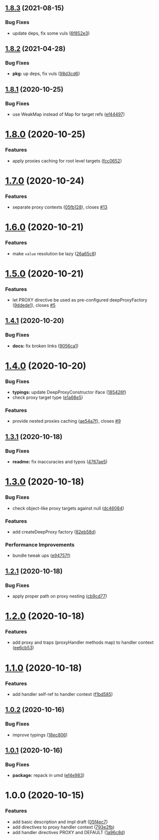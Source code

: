 ## [1.8.3](https://github.com/qiwi/deep-proxy/compare/v1.8.2...v1.8.3) (2021-08-15)


### Bug Fixes

* update deps, fix some vuls ([6f852e3](https://github.com/qiwi/deep-proxy/commit/6f852e336974b752bf2a1af2f4bc5de855f824b5))

## [1.8.2](https://github.com/qiwi/deep-proxy/compare/v1.8.1...v1.8.2) (2021-04-28)


### Bug Fixes

* **pkg:** up deps, fix vuls ([98d3cd6](https://github.com/qiwi/deep-proxy/commit/98d3cd632bfc26bf9182cd148f4c4cb3d45b17de))

## [1.8.1](https://github.com/qiwi/deep-proxy/compare/v1.8.0...v1.8.1) (2020-10-25)


### Bug Fixes

* use WeakMap instead of Map for target refs ([ef44497](https://github.com/qiwi/deep-proxy/commit/ef44497d959336099a30af32f27d327b1f1c9dc6))

# [1.8.0](https://github.com/qiwi/deep-proxy/compare/v1.7.0...v1.8.0) (2020-10-25)


### Features

* apply proxies caching for root level targets ([fcc0652](https://github.com/qiwi/deep-proxy/commit/fcc0652603b534250e8eaeb73a20d89632ee57f6))

# [1.7.0](https://github.com/qiwi/deep-proxy/compare/v1.6.0...v1.7.0) (2020-10-24)


### Features

* separate proxy contexts ([05fb128](https://github.com/qiwi/deep-proxy/commit/05fb1285992815a8fd1ba15ce5eddb945c58c1f8)), closes [#13](https://github.com/qiwi/deep-proxy/issues/13)

# [1.6.0](https://github.com/qiwi/deep-proxy/compare/v1.5.0...v1.6.0) (2020-10-21)


### Features

* make `value` resolution be lazy ([26a65c8](https://github.com/qiwi/deep-proxy/commit/26a65c8e5bbefcc7cae28191c552576374bdc224))

# [1.5.0](https://github.com/qiwi/deep-proxy/compare/v1.4.1...v1.5.0) (2020-10-21)


### Features

* let PROXY directive be used as pre-configured deepProxyFactory ([9ddede1](https://github.com/qiwi/deep-proxy/commit/9ddede1b9f7392ae8674abc295dce65b253f5fb0)), closes [#5](https://github.com/qiwi/deep-proxy/issues/5)

## [1.4.1](https://github.com/qiwi/deep-proxy/compare/v1.4.0...v1.4.1) (2020-10-20)


### Bug Fixes

* **docs:** fix broken links ([9056ca1](https://github.com/qiwi/deep-proxy/commit/9056ca1ba2a6379bb62d47914ab8b3f64a74df0e))

# [1.4.0](https://github.com/qiwi/deep-proxy/compare/v1.3.1...v1.4.0) (2020-10-20)


### Bug Fixes

* **typings:** update DeepProxyConstructor iface ([185426f](https://github.com/qiwi/deep-proxy/commit/185426fbca994ea5ce5d9dec4163bbb0e746ae6e))
* check proxy target type ([e1a68e5](https://github.com/qiwi/deep-proxy/commit/e1a68e5ca915e0d2aab33aab73be694dab84d262))


### Features

* provide nested proxies caching ([ae54a7f](https://github.com/qiwi/deep-proxy/commit/ae54a7f89a1fbc20f8c17737bc0c94598fb985d6)), closes [#9](https://github.com/qiwi/deep-proxy/issues/9)

## [1.3.1](https://github.com/qiwi/deep-proxy/compare/v1.3.0...v1.3.1) (2020-10-18)


### Bug Fixes

* **readme:** fix inaccuracies and typos ([4767ae5](https://github.com/qiwi/deep-proxy/commit/4767ae5292566ed47b3a98471521b3e7083ccddd))

# [1.3.0](https://github.com/qiwi/deep-proxy/compare/v1.2.1...v1.3.0) (2020-10-18)


### Bug Fixes

* check object-like proxy targets against null ([dc46084](https://github.com/qiwi/deep-proxy/commit/dc46084ee7e545762e09b6abe37a129367738ee1))


### Features

* add createDeepProxy factory ([82eb58d](https://github.com/qiwi/deep-proxy/commit/82eb58d23909232418ba67e3891763852e64d507))


### Performance Improvements

* bundle tweak ups ([e94757f](https://github.com/qiwi/deep-proxy/commit/e94757f282947617c9ce84a66903dcd4ad6de6b8))

## [1.2.1](https://github.com/qiwi/deep-proxy/compare/v1.2.0...v1.2.1) (2020-10-18)


### Bug Fixes

* apply proper path on proxy nesting ([cb9cd77](https://github.com/qiwi/deep-proxy/commit/cb9cd774b57a079a38313c5eee577873ab47243e))

# [1.2.0](https://github.com/qiwi/deep-proxy/compare/v1.1.0...v1.2.0) (2020-10-18)


### Features

* add proxy and traps (proxyHandler methods map) to handler context ([ee6cb53](https://github.com/qiwi/deep-proxy/commit/ee6cb534bc6de7b0af14c8ab67eb42b20a40f100))

# [1.1.0](https://github.com/qiwi/deep-proxy/compare/v1.0.2...v1.1.0) (2020-10-18)


### Features

* add handler self-ref to handler context ([f1bd585](https://github.com/qiwi/deep-proxy/commit/f1bd58510bd0273a4fee3c0d17ee3d3887fa5afd))

## [1.0.2](https://github.com/qiwi/deep-proxy/compare/v1.0.1...v1.0.2) (2020-10-16)


### Bug Fixes

* improve typings ([18ec806](https://github.com/qiwi/deep-proxy/commit/18ec80690ba571e0ee8cf0452384d22b99d932f5))

## [1.0.1](https://github.com/qiwi/deep-proxy/compare/v1.0.0...v1.0.1) (2020-10-16)


### Bug Fixes

* **package:** repack in umd ([ef4e983](https://github.com/qiwi/deep-proxy/commit/ef4e9830a13a6d162293915ad47e8b6b483e96a5))

# 1.0.0 (2020-10-15)


### Features

* add basic description and impl draft ([05f4ec7](https://github.com/qiwi/deep-proxy/commit/05f4ec73f13da23866fab4f44173057f12a36496))
* add directives to proxy handler context ([793e2fb](https://github.com/qiwi/deep-proxy/commit/793e2fbc9085f0c1f615e23634cbc448e2a8900e))
* add handler directives PROXY and DEFAULT ([1a96c8d](https://github.com/qiwi/deep-proxy/commit/1a96c8d0050413c3830eea98d1bf567dcf75aec3))
